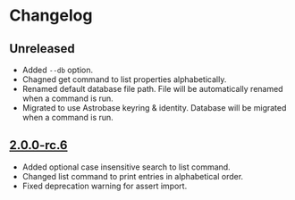 # Changelog

## Unreleased

- Added `--db` option.
- Chagned get command to list properties alphabetically.
- Renamed default database file path. File will be automatically renamed when a command is run.
- Migrated to use Astrobase keyring & identity. Database will be migrated when a command is run.

## [2.0.0-rc.6](https://github.com/aidlran/cli-password-manager/releases/tag/v2.0.0-rc.6)

- Added optional case insensitive search to list command.
- Changed list command to print entries in alphabetical order.
- Fixed deprecation warning for assert import.
